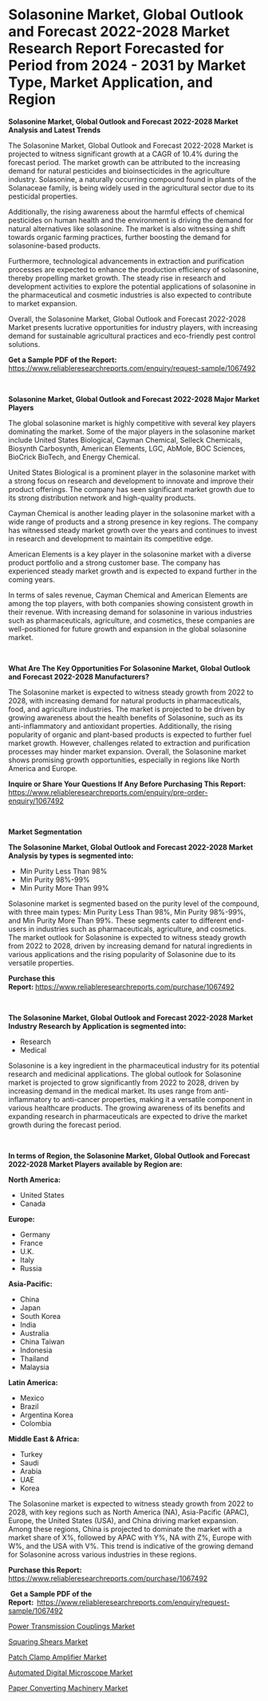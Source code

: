 <p><h1>Solasonine Market, Global Outlook and Forecast 2022-2028 Market Research Report Forecasted for Period from 2024 -  2031 by Market Type, Market Application, and Region</h1></p><p><strong>Solasonine Market, Global Outlook and Forecast 2022-2028 Market Analysis and Latest Trends</strong></p>
<p><p>The Solasonine Market, Global Outlook and Forecast 2022-2028 Market is projected to witness significant growth at a CAGR of 10.4% during the forecast period. The market growth can be attributed to the increasing demand for natural pesticides and bioinsecticides in the agriculture industry. Solasonine, a naturally occurring compound found in plants of the Solanaceae family, is being widely used in the agricultural sector due to its pesticidal properties.</p><p>Additionally, the rising awareness about the harmful effects of chemical pesticides on human health and the environment is driving the demand for natural alternatives like solasonine. The market is also witnessing a shift towards organic farming practices, further boosting the demand for solasonine-based products.</p><p>Furthermore, technological advancements in extraction and purification processes are expected to enhance the production efficiency of solasonine, thereby propelling market growth. The steady rise in research and development activities to explore the potential applications of solasonine in the pharmaceutical and cosmetic industries is also expected to contribute to market expansion.</p><p>Overall, the Solasonine Market, Global Outlook and Forecast 2022-2028 Market presents lucrative opportunities for industry players, with increasing demand for sustainable agricultural practices and eco-friendly pest control solutions.</p></p>
<p><strong>Get a Sample PDF of the Report:&nbsp;</strong> <a href="https://www.reliableresearchreports.com/enquiry/request-sample/1067492">https://www.reliableresearchreports.com/enquiry/request-sample/1067492</a></p>
<p>&nbsp;</p>
<p><strong>Solasonine Market, Global Outlook and Forecast 2022-2028 Major Market Players</strong></p>
<p><p>The global solasonine market is highly competitive with several key players dominating the market. Some of the major players in the solasonine market include United States Biological, Cayman Chemical, Selleck Chemicals, Biosynth Carbosynth, American Elements, LGC, AbMole, BOC Sciences, BioCrick BioTech, and Energy Chemical.</p><p>United States Biological is a prominent player in the solasonine market with a strong focus on research and development to innovate and improve their product offerings. The company has seen significant market growth due to its strong distribution network and high-quality products.</p><p>Cayman Chemical is another leading player in the solasonine market with a wide range of products and a strong presence in key regions. The company has witnessed steady market growth over the years and continues to invest in research and development to maintain its competitive edge.</p><p>American Elements is a key player in the solasonine market with a diverse product portfolio and a strong customer base. The company has experienced steady market growth and is expected to expand further in the coming years.</p><p>In terms of sales revenue, Cayman Chemical and American Elements are among the top players, with both companies showing consistent growth in their revenue. With increasing demand for solasonine in various industries such as pharmaceuticals, agriculture, and cosmetics, these companies are well-positioned for future growth and expansion in the global solasonine market.</p></p>
<p>&nbsp;</p>
<p><strong>What Are The Key Opportunities For Solasonine Market, Global Outlook and Forecast 2022-2028 Manufacturers?</strong></p>
<p><p>The Solasonine market is expected to witness steady growth from 2022 to 2028, with increasing demand for natural products in pharmaceuticals, food, and agriculture industries. The market is projected to be driven by growing awareness about the health benefits of Solasonine, such as its anti-inflammatory and antioxidant properties. Additionally, the rising popularity of organic and plant-based products is expected to further fuel market growth. However, challenges related to extraction and purification processes may hinder market expansion. Overall, the Solasonine market shows promising growth opportunities, especially in regions like North America and Europe.</p></p>
<p><strong>Inquire or Share Your Questions If Any Before Purchasing This Report:</strong> <a href="https://www.reliableresearchreports.com/enquiry/pre-order-enquiry/1067492">https://www.reliableresearchreports.com/enquiry/pre-order-enquiry/1067492</a></p>
<p>&nbsp;</p>
<p><strong>Market Segmentation</strong></p>
<p><strong>The Solasonine Market, Global Outlook and Forecast 2022-2028 Market Analysis by types is segmented into:</strong></p>
<p><ul><li>Min Purity Less Than 98%</li><li>Min Purity 98%-99%</li><li>Min Purity More Than 99%</li></ul></p>
<p><p>Solasonine market is segmented based on the purity level of the compound, with three main types: Min Purity Less Than 98%, Min Purity 98%-99%, and Min Purity More Than 99%. These segments cater to different end-users in industries such as pharmaceuticals, agriculture, and cosmetics. The market outlook for Solasonine is expected to witness steady growth from 2022 to 2028, driven by increasing demand for natural ingredients in various applications and the rising popularity of Solasonine due to its versatile properties.</p></p>
<p><strong>Purchase this Report:&nbsp;</strong><a href="https://www.reliableresearchreports.com/purchase/1067492">https://www.reliableresearchreports.com/purchase/1067492</a></p>
<p>&nbsp;</p>
<p><strong>The Solasonine Market, Global Outlook and Forecast 2022-2028 Market Industry Research by Application is segmented into:</strong></p>
<p><ul><li>Research</li><li>Medical</li></ul></p>
<p><p>Solasonine is a key ingredient in the pharmaceutical industry for its potential research and medicinal applications. The global outlook for Solasonine market is projected to grow significantly from 2022 to 2028, driven by increasing demand in the medical market. Its uses range from anti-inflammatory to anti-cancer properties, making it a versatile component in various healthcare products. The growing awareness of its benefits and expanding research in pharmaceuticals are expected to drive the market growth during the forecast period.</p></p>
<p>&nbsp;</p>
<p><strong>In terms of Region, the Solasonine Market, Global Outlook and Forecast 2022-2028 Market Players available by Region are:</strong></p>
<p>
    <p> <strong> North America: </strong>
        <ul>
            <li>United States</li>
            <li>Canada</li>
        </ul>
        </p> 
    <p> <strong> Europe: </strong>
        <ul>
            <li>Germany</li>
            <li>France</li>
            <li>U.K.</li>
            <li>Italy</li>
            <li>Russia</li>
        </ul>
        </p> 
    <p> <strong> Asia-Pacific: </strong>
        <ul>
            <li>China</li>
            <li>Japan</li>
            <li>South Korea</li>
            <li>India</li>
            <li>Australia</li>
            <li>China Taiwan</li>
            <li>Indonesia</li>
            <li>Thailand</li>
            <li>Malaysia</li>
        </ul>
        </p> 
    <p> <strong> Latin America: </strong>
        <ul>
            <li>Mexico</li>
            <li>Brazil</li>
            <li>Argentina Korea</li>
            <li>Colombia</li>
        </ul>
        </p> 
    <p> <strong> Middle East & Africa: </strong>
        <ul>
            <li>Turkey</li>
            <li>Saudi</li>
            <li>Arabia</li>
            <li>UAE</li>
            <li>Korea</li>
        </ul>
    </p>
    </p>
<p><p>The Solasonine market is expected to witness steady growth from 2022 to 2028, with key regions such as North America (NA), Asia-Pacific (APAC), Europe, the United States (USA), and China driving market expansion. Among these regions, China is projected to dominate the market with a market share of X%, followed by APAC with Y%, NA with Z%, Europe with W%, and the USA with V%. This trend is indicative of the growing demand for Solasonine across various industries in these regions.</p></p>
<p><strong>Purchase this Report: </strong><a href="https://www.reliableresearchreports.com/purchase/1067492">https://www.reliableresearchreports.com/purchase/1067492</a></p>
<p>&nbsp;<strong>Get a Sample PDF of the Report:&nbsp;&nbsp;</strong><a href="https://www.reliableresearchreports.com/enquiry/request-sample/1067492">https://www.reliableresearchreports.com/enquiry/request-sample/1067492</a></p>
<p><strong></strong></p>
<p><p><a href="https://medium.com/@debramedina73/power-transmission-couplings-market-size-and-market-trends-complete-industry-overview-2024-to-451229fc2603">Power Transmission Couplings Market</a></p><p><a href="https://medium.com/@debramedina73/squaring-shears-market-comprehensive-assessment-by-type-application-and-geography-3fc8e01215fb">Squaring Shears Market</a></p><p><a href="https://medium.com/@michellebutler19/patch-clamp-amplifier-market-competitive-analysis-market-trends-and-forecast-to-2031-aaf40fa11248">Patch Clamp Amplifier Market</a></p><p><a href="https://medium.com/@michellebutler19/automated-digital-microscope-market-exploring-market-share-market-trends-and-future-growth-950d879f68d3">Automated Digital Microscope Market</a></p><p><a href="https://medium.com/@dioncollins8227/paper-converting-machinery-market-size-market-outlook-and-market-forecast-2024-to-2031-176a8f8f4378">Paper Converting Machinery Market</a></p></p>
